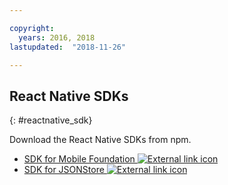 ```yaml
---

copyright:
  years: 2016, 2018
lastupdated:  "2018-11-26"

---
```


##	React Native SDKs
{: #reactnative_sdk}

Download the React Native SDKs from npm.

* [SDK for Mobile Foundation ![External link icon](../../icons/launch-glyph.svg "External link icon")](https://www.npmjs.com/package/react-native-ibm-mobilefirst)
* [SDK for JSONStore ![External link icon](../../icons/launch-glyph.svg "External link icon")](https://www.npmjs.com/package/react-native-mobilefirst-jsonstore)

